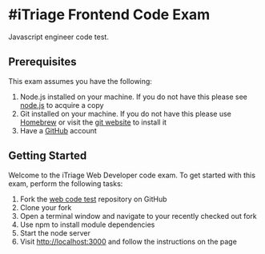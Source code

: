#iTriage Frontend Code Exam
=============

Javascript engineer code test.

## Prerequisites
This exam assumes you have the following:

1. Node.js installed on your machine. If you do not have this please see [node.js](http://nodejs.org/download/) to acquire a copy
1. Git installed on your machine. If you do not have this please use [Homebrew](http://mxcl.github.com/homebrew/)
   or visit the [git website](http://git-scm.com/downloads) to install it
1. Have a [GitHub](https://github.com) account

## Getting Started
Welcome to the iTriage Web Developer code exam. To get started with this exam, perform the following tasks:

1. Fork the [web code test](https://github.com/Healthagen/web_code_test) repository on GitHub
1. Clone your fork
1. Open a terminal window and navigate to your recently checked out fork
1. Use npm to install module dependencies
1. Start the node server
1. Visit [http://localhost:3000](http://localhost:3000) and follow the instructions on the page